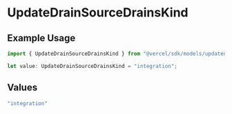 # UpdateDrainSourceDrainsKind

## Example Usage

```typescript
import { UpdateDrainSourceDrainsKind } from "@vercel/sdk/models/updatedrainop.js";

let value: UpdateDrainSourceDrainsKind = "integration";
```

## Values

```typescript
"integration"
```